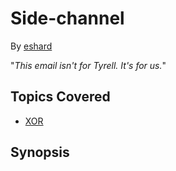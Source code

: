 # Side-channel

By [eshard](https://www.eshard.com)



"*This email isn't for Tyrell. It's for us.*"
## Topics Covered

- [XOR](/cryptography/what-is-xor/)
## Synopsis

